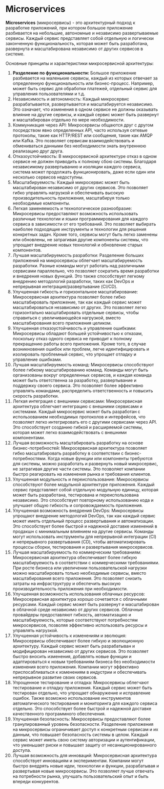 # Microservices

**Microservices** (микросервисы) - это архитектурный подход к разработке приложений, при котором большое приложение разбивается на небольшие, автономные и независимо развертываемые сервисы. Каждый сервис представляет собой отдельную и логически законченную функциональность, которая может быть разработана, развернута и масштабирована независимо от других сервисов в системе.

Основные принципы и характеристики микросервисной архитектуры:

1. **Разделение по функциональности:** Большое приложение разбивается на маленькие сервисы, каждый из которых отвечает за определенную функциональность или бизнес-процесс. Например, может быть сервис для обработки платежей, отдельный сервис для управления пользователями и т.д.
2. Независимость и автономность: Каждый микросервис разрабатывается, развертывается и масштабируется независимо. Это означает, что изменения в одном сервисе не должны оказывать влияние на другие сервисы, и каждый сервис может быть развернут и масштабирован отдельно по мере необходимости.
3. Коммуникация через API: Микросервисы общаются друг с другом посредством явно определенных API, часто используя сетевые протоколы, такие как HTTP/REST или сообщения, такие как AMQP или Kafka. Это позволяет сервисам взаимодействовать и обмениваться данными без необходимости знать внутреннюю реализацию друг друга.
4. Отказоустойчивость: В микросервисной архитектуре отказ в одном сервисе не должен приводить к полному сбою системы. Благодаря независимому развертыванию и изоляции каждого сервиса, система может продолжать функционировать, даже если один или несколько сервисов недоступны.
5. Масштабируемость: Каждый микросервис может быть масштабирован независимо от других сервисов. Это позволяет гибко управлять нагрузкой и обеспечивать высокую производительность приложения, масштабируя только необходимые компоненты.
6. Легкая заменяемость и технологическое разнообразие: Микросервисы предоставляют возможность использовать различные технологии и языки программирования для каждого сервиса в зависимости от его требований. Это позволяет выбирать наиболее подходящие инструменты и технологии для решения конкретных задач. Кроме того, сервисы могут быть легко заменены или обновлены, не затрагивая другие компоненты системы, что упрощает внедрение новых технологий и обновление старых компонентов.
7. Лучшая масштабируемость разработки: Разделение больших приложений на микросервисы облегчает масштабируемость разработки. Разные команды могут работать над различными сервисами параллельно, что позволяет сократить время разработки и внедрения новых функций. Это также способствует легкому внедрению методологий разработки, таких как DevOps и непрерывная интеграция/развертывание (CI/CD).
8. Улучшенная гибкость и горизонтальное масштабирование: Микросервисная архитектура позволяет более гибко масштабировать приложение, так как каждый сервис может масштабироваться независимо от других. Это позволяет легко горизонтально масштабировать отдельные сервисы, чтобы справиться с увеличивающейся нагрузкой, вместо масштабирования всего приложения целиком.
9. Улучшенная отказоустойчивость и управление ошибками: Микросервисы обладают большей устойчивостью к отказам, поскольку отказ одного сервиса не приводит к полному прекращению работы всего приложения. Кроме того, в случае возникновения ошибок или проблем, легче идентифицировать и изолировать проблемный сервис, что упрощает отладку и управление ошибками.
10. Лучшая масштабируемость команд: Микросервисы способствуют более гибкому масштабированию команд. Команды могут быть организованы вокруг определенных сервисов, и каждая команда может быть ответственна за разработку, развертывание и поддержку своего сервиса. Это позволяет более эффективно управлять командами, распределить ответственность и повысить скорость разработки.
11. Легкая интеграция с внешними сервисами: Микросервисная архитектура облегчает интеграцию с внешними сервисами и системами. Каждый микросервис может быть разработан с использованием необходимых протоколов и интерфейсов, что позволяет легко интегрировать его с другими сервисами через API. Это способствует созданию гибкой и расширяемой системы, которая может легко взаимодействовать с внешними компонентами.
12. Лучшая возможность масштабировать разработку на основе бизнес-потребностей: Микросервисная архитектура позволяет гибко масштабировать разработку в соответствии с бизнес-потребностями. Когда новые функции или компоненты требуются для системы, можно разработать и развернуть новый микросервис, не затрагивая другие части системы. Это позволяет компании быстро реагировать на изменения рынка и требования клиентов.
13. Улучшенная модульность и переиспользование: Микросервисы способствуют более модульной архитектуре приложения. Каждый сервис представляет собой отдельную модульную единицу, которая может быть разработана, тестирована и переиспользована независимо. Это способствует повторному использованию кода и улучшает общую гибкость и сопровождаемость приложения.
14. Улучшенная возможность внедрения DevOps: Микросервисы упрощают внедрение методологий DevOps, так как каждый сервис может иметь отдельный процесс развертывания и автоматизации. Это способствует более быстрой и надежной доставке изменений в продакшн с минимальным влиянием на другие сервисы. Команды могут использовать инструменты для непрерывной интеграции (CI) и непрерывного развертывания (CD), чтобы автоматизировать процессы сборки, тестирования и развертывания микросервисов.
15. Лучшая масштабируемость по коммерческим требованиям: Микросервисная архитектура обеспечивает более гибкую масштабируемость в соответствии с коммерческими требованиями. При росте бизнеса или увеличении пользовательской нагрузки можно масштабировать только необходимые сервисы, вместо масштабирования всего приложения. Это позволяет снизить затраты на инфраструктуру и обеспечить высокую производительность приложения при необходимости.
16. Улучшенная возможность использования облачных ресурсов: Микросервисная архитектура хорошо сочетается с облачными ресурсами. Каждый сервис может быть развернут и масштабирован в облачной среде независимо от других сервисов. Облачные провайдеры предоставляют гибкость, автоматизацию и масштабируемость, которые соответствуют потребностям микросервисов, позволяя эффективно использовать ресурсы и управлять нагрузкой.
17. Улучшенная устойчивость к изменениям и эволюция: Микросервисы обеспечивают более гибкую и эволюционную архитектуру. Каждый сервис может быть разрабатыван и модифицирован независимо от других сервисов. Это позволяет быстро вносить изменения, добавлять новые функции и адаптироваться к новым требованиям бизнеса без необходимости изменения всего приложения. Компании могут эффективно приспосабливаться к изменениям в индустрии и обеспечивать непрерывное развитие своих сервисов.
18. Упрощенное тестирование и отладка: Микросервисы облегчают тестирование и отладку приложения. Каждый сервис может быть тестирован отдельно, что упрощает обнаружение и исправление ошибок. Также возможно использование инструментов автоматического тестирования и мониторинга для каждого сервиса отдельно. Это способствует более быстрой и надежной доставке качественного программного обеспечения.
19. Улучшенная безопасность: Микросервисы предоставляют более гранулированный уровень безопасности. Разделение приложения на микросервисы ограничивает доступ к конкретным сервисам и их данным, что повышает безопасность системы в целом. Каждый сервис может иметь свою систему авторизации и аутентификации, что уменьшает риски и повышает защиту от несанкционированного доступа.
20. Лучшая возможность для инноваций: Микросервисная архитектура способствует инновациям и экспериментам. Компании могут быстро внедрять новые идеи, технологии и функции, разрабатывая и развертывая новые микросервисы. Это позволяет лучше отвечать на потребности рынка, улучшать пользовательский опыт и быть впереди конкурентов.
